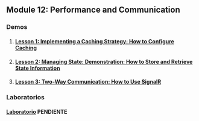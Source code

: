 ## Module 12: Performance and Communication

### Demos

1. #### [Lesson 1: Implementing a Caching Strategy: How to Configure Caching](Demos/01_CachingExample_begin)

2. #### [Lesson 2: Managing State: Demonstration: How to Store and Retrieve State Information](Demos/02_StateExample_begin)

3. #### [Lesson 3: Two-Way Communication: How to Use SignalR](Demos/01_ElectricStore_begin) 

### Laboratorios

  #### [Laboratorio](Labfiles) PENDIENTE
  
  
  